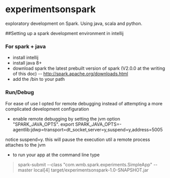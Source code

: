 # experimentsonspark
exploratory development on Spark. Using java, scala and python.

##Setting up a spark development environment in intellij

### For spark + java
- install intellij
- install java 8+
- download spark the latest prebuilt version of spark (V2.0.0 at the writing of this doc)
-- http://spark.apache.org/downloads.html
- add the <spark install dir>/bin to your path

### Run/Debug
For ease of use I opted for remote debugging instead of attempting a
more complicated development configuration

- enable remote debugging by setting the jvm option "SPARK_JAVA_OPTS". 
export SPARK_JAVA_OPTS=-agentlib:jdwp=transport=dt_socket,server=y,suspend=y,address=5005

notice suspend=y. this will pause the execution util a remote process attaches to the jvm

- to run your app at the command line type 
> spark-submit --class "com.wmb.spark.experiments.SimpleApp"  --master local[4] target/experimentsonspark-1.0-SNAPSHOT.jar


